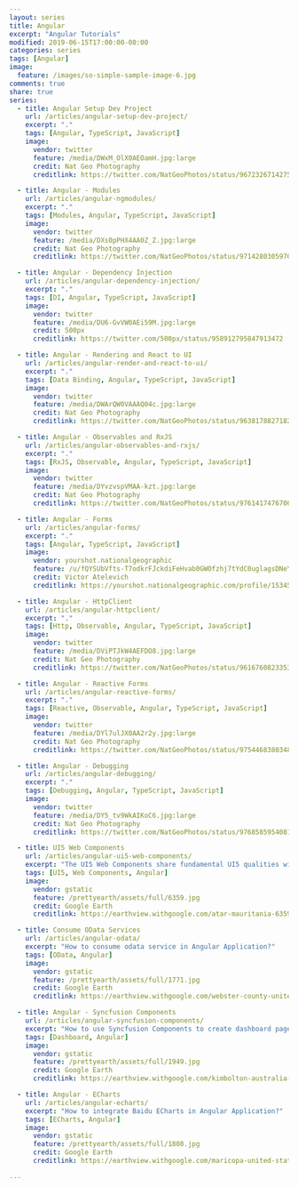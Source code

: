 ```yaml
---
layout: series
title: Angular
excerpt: "Angular Tutorials"
modified: 2019-06-15T17:00:00-00:00
categories: series
tags: [Angular]
image:
  feature: /images/so-simple-sample-image-6.jpg
comments: true
share: true
series:
  - title: Angular Setup Dev Project
    url: /articles/angular-setup-dev-project/
    excerpt: "."
    tags: [Angular, TypeScript, JavaScript]
    image:
      vendor: twitter
      feature: /media/DWxM_OlX0AEOamH.jpg:large
      credit: Nat Geo Photography‏
      creditlink: https://twitter.com/NatGeoPhotos/status/967232671427514368

  - title: Angular - Modules
    url: /articles/angular-ngmodules/
    excerpt: "."
    tags: [Modules, Angular, TypeScript, JavaScript]
    image:
      vendor: twitter
      feature: /media/DXs0pPHX4AA0Z_Z.jpg:large
      credit: Nat Geo Photography‏
      creditlink: https://twitter.com/NatGeoPhotos/status/971428030597025793

  - title: Angular - Dependency Injection
    url: /articles/angular-dependency-injection/
    excerpt: "."
    tags: [DI, Angular, TypeScript, JavaScript]
    image:
      vendor: twitter
      feature: /media/DU6-GvVW0AEi59M.jpg:large
      credit: 500px
      creditlink: https://twitter.com/500px/status/958912795847913472

  - title: Angular - Rendering and React to UI
    url: /articles/angular-render-and-react-to-ui/
    excerpt: "."
    tags: [Data Binding, Angular, TypeScript, JavaScript]
    image:
      vendor: twitter
      feature: /media/DWArQW0VAAAQ04c.jpg:large
      credit: Nat Geo Photography
      creditlink: https://twitter.com/NatGeoPhotos/status/963817882718298112

  - title: Angular - Observables and RxJS
    url: /articles/angular-observables-and-rxjs/
    excerpt: "."
    tags: [RxJS, Observable, Angular, TypeScript, JavaScript]
    image:
      vendor: twitter
      feature: /media/DYvzvspVMAA-kzt.jpg:large
      credit: Nat Geo Photography
      creditlink: https://twitter.com/NatGeoPhotos/status/976141747670671366

  - title: Angular - Forms
    url: /articles/angular-forms/
    excerpt: "."
    tags: [Angular, TypeScript, JavaScript]
    image:
      vendor: yourshot.nationalgeographic
      feature: /u/fQYSUbVfts-T7odkrFJckdiFeHvab0GWOfzhj7tYdC0uglagsDNeYPaf67wv_Cb2VTf4WrEA6BZw0NvHCYfjH5MgxJsijnvolfLSwzojcKSJtfSkVGzAaqublg8cMB-NKNUzilBQkr1FJH2foUw9jzkc-_74nIFZg9rZ5wZ_8NEzHCGE5guLScDcXYIlNIdLPJZnw0gqMPLLW8Swq43TjzfeqXK0Omz2vg/
      credit: Victor Atelevich
      creditlink: https://yourshot.nationalgeographic.com/profile/1534542/

  - title: Angular - HttpClient
    url: /articles/angular-httpclient/
    excerpt: "."
    tags: [Http, Observable, Angular, TypeScript, JavaScript]
    image:
      vendor: twitter
      feature: /media/DViPTJkW4AEFDO8.jpg:large
      credit: Nat Geo Photography
      creditlink: https://twitter.com/NatGeoPhotos/status/961676082335363072

  - title: Angular - Reactive Forms
    url: /articles/angular-reactive-forms/
    excerpt: "."
    tags: [Reactive, Observable, Angular, TypeScript, JavaScript]
    image:
      vendor: twitter
      feature: /media/DYl7ulJX0AA2r2y.jpg:large
      credit: Nat Geo Photography
      creditlink: https://twitter.com/NatGeoPhotos/status/975446838034817024

  - title: Angular - Debugging
    url: /articles/angular-debugging/
    excerpt: "."
    tags: [Debugging, Angular, TypeScript, JavaScript]
    image:
      vendor: twitter
      feature: /media/DY5_tv9WkAIKoC6.jpg:large
      credit: Nat Geo Photography
      creditlink: https://twitter.com/NatGeoPhotos/status/976858595408142338

  - title: UI5 Web Components
    url: /articles/angular-ui5-web-components/
    excerpt: "The UI5 Web Components share fundamental UI5 qualities with others to provide enterprise-grade features, Fiori UX and themeability."
    tags: [UI5, Web Components, Angular]
    image:
      vendor: gstatic
      feature: /prettyearth/assets/full/6359.jpg
      credit: Google Earth
      creditlink: https://earthview.withgoogle.com/atar-mauritania-6359

  - title: Consume OData Services
    url: /articles/angular-odata/
    excerpt: "How to consume odata service in Angular Application?"
    tags: [OData, Angular]
    image:
      vendor: gstatic
      feature: /prettyearth/assets/full/1771.jpg
      credit: Google Earth
      creditlink: https://earthview.withgoogle.com/webster-county-united-states-1771

  - title: Angular - Syncfusion Components
    url: /articles/angular-syncfusion-components/
    excerpt: "How to use Syncfusion Components to create dashboard page in Angular Application?"
    tags: [Dashboard, Angular]
    image:
      vendor: gstatic
      feature: /prettyearth/assets/full/1949.jpg
      credit: Google Earth
      creditlink: https://earthview.withgoogle.com/kimbolton-australia-1949

  - title: Angular - ECharts
    url: /articles/angular-echarts/
    excerpt: "How to integrate Baidu ECharts in Angular Application?"
    tags: [ECharts, Angular]
    image:
      vendor: gstatic
      feature: /prettyearth/assets/full/1808.jpg
      credit: Google Earth
      creditlink: https://earthview.withgoogle.com/maricopa-united-states-1808
      
---
```

